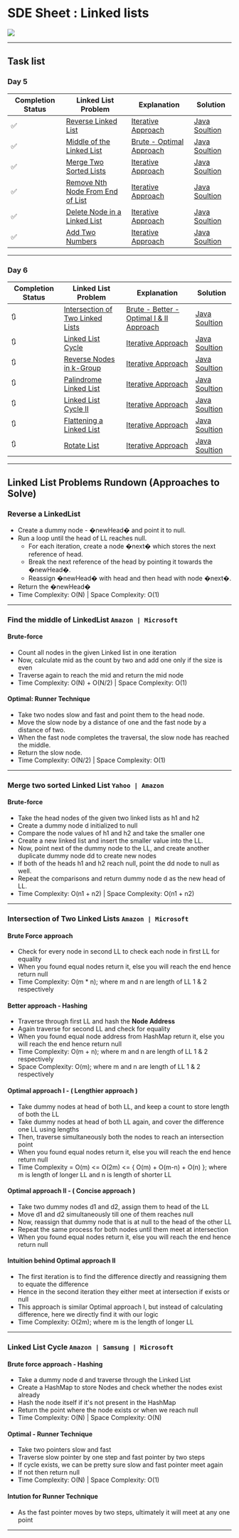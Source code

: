 # SDE Sheet : Linked lists

<p><img src="https://upload.wikimedia.org/wikipedia/commons/6/6d/Singly-linked-list.svg"></p>

<hr />

## Task list

### Day 5

| Completion Status | Linked List Problem | Explanation | Solution |
| --- | --- | --- | --- |
| ✅ | [Reverse Linked List](https://leetcode.com/problems/reverse-linked-list/) | [Iterative Approach](#reverse-a-linkedlist) | [Java Soultion](./ReverseLL.java) |
| ✅ | [Middle of the Linked List](https://leetcode.com/problems/middle-of-the-linked-list/) | [Brute - Optimal Approach](#find-the-middle-of-linkedList-amazon-microsoft) | [Java Soultion](./MiddleOfLL.java) |
| ✅ | [Merge Two Sorted Lists](https://leetcode.com/problems/merge-two-sorted-lists/) | [Iterative Approach]() | [Java Soultion](./MergeTwoSortedLists.java) |
| ✅ | [Remove Nth Node From End of List](https://leetcode.com/problems/remove-nth-node-from-end-of-list/submissions/) | [Iterative Approach]() | [Java Soultion](./RemoveNthNodeFromEndofList.java)
| ✅ | [Delete Node in a Linked List](https://leetcode.com/problems/delete-node-in-a-linked-list/) | [Iterative Approach]() | [Java Soultion](./DeleteNodeinaLinkedList.java) |
| ✅ | [Add Two Numbers](https://leetcode.com/problems/add-two-numbers/) | [Iterative Approach]() | [Java Soultion](./AddTwoNumbers.java) |

---

### Day 6

| Completion Status | Linked List Problem | Explanation | Solution |
| --- | --- | --- | --- |
| 🔃 | [Intersection of Two Linked Lists](https://leetcode.com/problems/intersection-of-two-linked-lists/) | [Brute - Better - Optimal I & II Approach]() | [Java Soultion]() |
| 🔃 | [Linked List Cycle](https://leetcode.com/problems/linked-list-cycle/) | [Iterative Approach]() | [Java Soultion]() |
| 🔃 | [Reverse Nodes in k-Group](https://leetcode.com/problems/reverse-nodes-in-k-group/) | [Iterative Approach]() | [Java Soultion]() |
| 🔃 | [Palindrome Linked List](https://leetcode.com/problems/palindrome-linked-list/) | [Iterative Approach]() | [Java Soultion]() |
| 🔃 | [Linked List Cycle II](https://leetcode.com/problems/linked-list-cycle-ii/) | [Iterative Approach]() | [Java Soultion]() |
| 🔃 | [Flattening a Linked List](https://practice.geeksforgeeks.org/problems/flattening-a-linked-list/1#) | [Iterative Approach]() | [Java Soultion]() |
| 🔃 | [Rotate List](https://leetcode.com/problems/rotate-list/) | [Iterative Approach]() | [Java Soultion]() |


---

## Linked List Problems Rundown (Approaches to Solve)

### Reverse a LinkedList 

- Create a dummy node - �newHead� and point it to null.
- Run a loop until the head of LL reaches null.
	- For each iteration, create a node �next� which stores the next reference of head.
	- Break the next reference of the head by pointing it towards the �newHead�.
	- Reassign �newHead� with head and then head with node �next�.
- Return the �newHead�
- Time Complexity: O(N) | Space Complexity: O(1)

---

### Find the middle of LinkedList `Amazon | Microsoft`

#### Brute-force
- Count all nodes in the given Linked list in one iteration
- Now, calculate mid as the count by two and add one only if the size is even
- Traverse again to reach the mid and return the mid node
- Time Complexity: O(N) + O(N/2) | Space Complexity: O(1) 

#### Optimal: Runner Technique 
- Take two nodes slow and fast and point them to the head node.
- Move the slow node by a distance of one and the fast node by a distance of two.
- When the fast node completes the traversal, the slow node has reached the middle.
- Return the slow node.
- Time Complexity: O(N/2) | Space Complexity: O(1)

---

### Merge two sorted Linked List `Yahoo | Amazon`

#### Brute-force 
- Take the head nodes of the given two linked lists as h1 and h2
- Create a dummy node d initialized to null
- Compare the node values of h1 and h2 and take the smaller one
- Create a new linked list and insert the smaller value into the LL.
- Now, point next of the dummy node to the LL, and create another duplicate dummy node dd to create new nodes
- If both of the heads h1 and h2 reach null, point the dd node to null as well.
- Repeat the comparisons and return dummy node d as the new head of LL.
- Time Complexity: O(n1 + n2) | Space Complexity: O(n1 + n2) 


---


### Intersection of Two Linked Lists `Amazon | Microsoft`

#### Brute Force approach

- Check for every node in second LL to check each node in first LL for equality
- When you found equal nodes return it, else you will reach the end hence return null
- Time Complexity: O(m * n); where m and n are length of LL 1 & 2 respectively

#### Better approach - Hashing

- Traverse through first LL and hash the **Node Address**
- Again traverse for second LL and check for equality
- When you found equal node address from HashMap return it, else you will reach the end hence return null
- Time Complexity: O(m + n); where m and n are length of LL 1 & 2 respectively
- Space Complexity: O(m); where m and n are length of LL 1 & 2 respectively

#### Optimal approach I - ( Lengthier approach )

- Take dummy nodes at head of both LL, and keep a count to store length of both the LL
- Take dummy nodes at head of both LL again, and cover the difference one LL using lengths
- Then, traverse simultaneously both the nodes to reach an intersection point
- When you found equal nodes return it, else you will reach the end hence return null
- Time Complexity = O(m) <= O(2m) <= { O(m) + O(m-n) + O(n) }; where m is length of longer LL and n is length of shorter LL

#### Optimal approach II - ( Concise approach )

- Take two dummy nodes d1 and d2, assign them to head of the LL
- Move d1 and d2 simultaneously till one of them reaches null
- Now, reassign that dummy node that is at null to the head of the other LL
- Repeat the same process for both nodes until them meet at intersection
- When you found equal nodes return it, else you will reach the end hence return null


#### Intuition behind Optimal approach II

- The first iteration is to find the difference directly and reassigning them to equate the difference
- Hence in the second iteration they either meet at intersection if exists or null
- This approach is similar Optimal approach I, but instead of calculating difference, here we directly find it with our logic
- Time Complexity: O(2m); where m is the length of longer LL

---

### Linked List Cycle `Amazon | Samsung | Microsoft`

#### Brute force approach - Hashing

- Take a dummy node d and traverse through the Linked List
- Create a HashMap to store Nodes and check whether the nodes exist already
- Hash the node itself if it's not present in the HashMap
- Return the point where the node exists or when we reach null
- Time Complexity: O(N) | Space Complexity: O(N)

#### Optimal - Runner Technique

- Take two pointers slow and fast
- Traverse slow pointer by one step and fast pointer by two steps
- If cycle exists, we can be pretty sure slow and fast pointer meet again
- If not then return null
- Time Complexity: O(N) | Space Complexity: O(1)

#### Intution for Runner Technique

- As the fast pointer moves by two steps, ultimately it will meet at any one point

---



